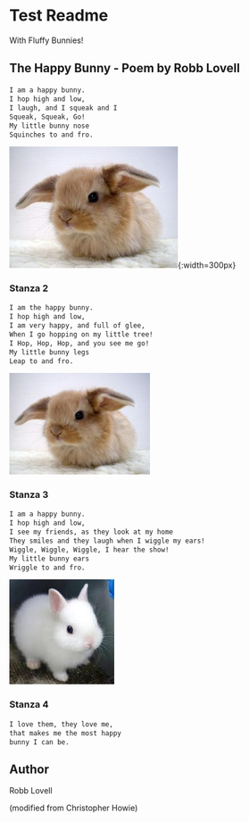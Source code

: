 # Test Readme

With Fluffy Bunnies!

## The Happy Bunny - Poem by Robb Lovell

```
I am a happy bunny.
I hop high and low, 
I laugh, and I squeak and I
Squeak, Squeak, Go! 
My little bunny nose
Squinches to and fro.
```

![Readme.md](images/fluffybunny1.jpg){:width=300px}

### Stanza 2

```
I am the happy bunny.
I hop high and low,  
I am very happy, and full of glee, 
When I go hopping on my little tree! 
I Hop, Hop, Hop, and you see me go! 
My little bunny legs
Leap to and fro.
```

<img src="images/fluffybunny1.jpg" alt="Drawing" style="width:50%;"/>



### Stanza 3


```
I am a happy bunny.
I hop high and low, 
I see my friends, as they look at my home
They smiles and they laugh when I wiggle my ears! 
Wiggle, Wiggle, Wiggle, I hear the show! 
My little bunny ears
Wriggle to and fro.
```

![Readme.md](images/fluffybunny3.jpg)


### Stanza 4
```
I love them, they love me, 
that makes me the most happy 
bunny I can be.
```

## Author

Robb Lovell

(modified from Christopher Howie)